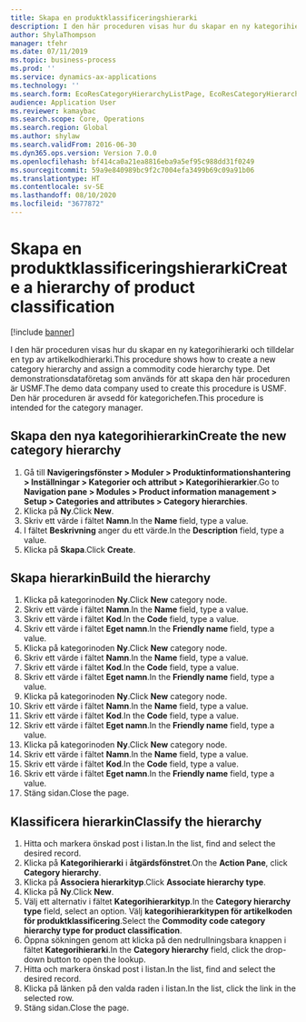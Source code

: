 ```yaml
---
title: Skapa en produktklassificeringshierarki
description: I den här proceduren visas hur du skapar en ny kategorihierarki och tilldelar en typ av artikelkodhierarki.
author: ShylaThompson
manager: tfehr
ms.date: 07/11/2019
ms.topic: business-process
ms.prod: ''
ms.service: dynamics-ax-applications
ms.technology: ''
ms.search.form: EcoResCategoryHierarchyListPage, EcoResCategoryHierarchyCreate, EcoResCategory, EcoResCategoryHierarchyRole, EcoResProductCategory, EcoResCategorySearchList, EcoResCategoryHierarchyFactbox, EcoResCategoryFriendlyName, EcoResCategoryAddProduct
audience: Application User
ms.reviewer: kamaybac
ms.search.scope: Core, Operations
ms.search.region: Global
ms.author: shylaw
ms.search.validFrom: 2016-06-30
ms.dyn365.ops.version: Version 7.0.0
ms.openlocfilehash: bf414ca0a21ea8816eba9a5ef95c988dd31f0249
ms.sourcegitcommit: 59a9e840989bc9f2c7004efa3499b69c09a91b06
ms.translationtype: HT
ms.contentlocale: sv-SE
ms.lasthandoff: 08/10/2020
ms.locfileid: "3677872"
---
```

# <a name="create-a-hierarchy-of-product-classification"></a><span data-ttu-id="be4c6-103">Skapa en produktklassificeringshierarki</span><span class="sxs-lookup"><span data-stu-id="be4c6-103">Create a hierarchy of product classification</span></span>

[!include [banner](../../includes/banner.md)]

<span data-ttu-id="be4c6-104">I den här proceduren visas hur du skapar en ny kategorihierarki och tilldelar en typ av artikelkodhierarki.</span><span class="sxs-lookup"><span data-stu-id="be4c6-104">This procedure shows how to create a new category hierarchy and assign a commodity code hierarchy type.</span></span> <span data-ttu-id="be4c6-105">Det demonstrationsdataföretag som används för att skapa den här proceduren är USMF.</span><span class="sxs-lookup"><span data-stu-id="be4c6-105">The demo data company used to create this procedure is USMF.</span></span> <span data-ttu-id="be4c6-106">Den här proceduren är avsedd för kategorichefen.</span><span class="sxs-lookup"><span data-stu-id="be4c6-106">This procedure is intended for the category manager.</span></span>


## <a name="create-the-new-category-hierarchy"></a><span data-ttu-id="be4c6-107">Skapa den nya kategorihierarkin</span><span class="sxs-lookup"><span data-stu-id="be4c6-107">Create the new category hierarchy</span></span>
1. <span data-ttu-id="be4c6-108">Gå till **Navigeringsfönster > Moduler > Produktinformationshantering > Inställningar > Kategorier och attribut > Kategorihierarkier**.</span><span class="sxs-lookup"><span data-stu-id="be4c6-108">Go to **Navigation pane > Modules > Product information management > Setup > Categories and attributes > Category hierarchies**.</span></span>
2. <span data-ttu-id="be4c6-109">Klicka på **Ny**.</span><span class="sxs-lookup"><span data-stu-id="be4c6-109">Click **New**.</span></span>
3. <span data-ttu-id="be4c6-110">Skriv ett värde i fältet **Namn**.</span><span class="sxs-lookup"><span data-stu-id="be4c6-110">In the **Name** field, type a value.</span></span>
4. <span data-ttu-id="be4c6-111">I fältet **Beskrivning** anger du ett värde.</span><span class="sxs-lookup"><span data-stu-id="be4c6-111">In the **Description** field, type a value.</span></span>
5. <span data-ttu-id="be4c6-112">Klicka på **Skapa**.</span><span class="sxs-lookup"><span data-stu-id="be4c6-112">Click **Create**.</span></span>

## <a name="build-the-hierarchy"></a><span data-ttu-id="be4c6-113">Skapa hierarkin</span><span class="sxs-lookup"><span data-stu-id="be4c6-113">Build the hierarchy</span></span>
1. <span data-ttu-id="be4c6-114">Klicka på kategorinoden **Ny**.</span><span class="sxs-lookup"><span data-stu-id="be4c6-114">Click **New** category node.</span></span>
2. <span data-ttu-id="be4c6-115">Skriv ett värde i fältet **Namn**.</span><span class="sxs-lookup"><span data-stu-id="be4c6-115">In the **Name** field, type a value.</span></span>
3. <span data-ttu-id="be4c6-116">Skriv ett värde i fältet **Kod**.</span><span class="sxs-lookup"><span data-stu-id="be4c6-116">In the **Code** field, type a value.</span></span>
4. <span data-ttu-id="be4c6-117">Skriv ett värde i fältet **Eget namn**.</span><span class="sxs-lookup"><span data-stu-id="be4c6-117">In the **Friendly name** field, type a value.</span></span>
5. <span data-ttu-id="be4c6-118">Klicka på kategorinoden **Ny**.</span><span class="sxs-lookup"><span data-stu-id="be4c6-118">Click **New** category node.</span></span>
6. <span data-ttu-id="be4c6-119">Skriv ett värde i fältet **Namn**.</span><span class="sxs-lookup"><span data-stu-id="be4c6-119">In the **Name** field, type a value.</span></span>
7. <span data-ttu-id="be4c6-120">Skriv ett värde i fältet **Kod**.</span><span class="sxs-lookup"><span data-stu-id="be4c6-120">In the **Code** field, type a value.</span></span>
8. <span data-ttu-id="be4c6-121">Skriv ett värde i fältet **Eget namn**.</span><span class="sxs-lookup"><span data-stu-id="be4c6-121">In the **Friendly name** field, type a value.</span></span>
9. <span data-ttu-id="be4c6-122">Klicka på kategorinoden **Ny**.</span><span class="sxs-lookup"><span data-stu-id="be4c6-122">Click **New** category node.</span></span>
10. <span data-ttu-id="be4c6-123">Skriv ett värde i fältet **Namn**.</span><span class="sxs-lookup"><span data-stu-id="be4c6-123">In the **Name** field, type a value.</span></span>
11. <span data-ttu-id="be4c6-124">Skriv ett värde i fältet **Kod**.</span><span class="sxs-lookup"><span data-stu-id="be4c6-124">In the **Code** field, type a value.</span></span>
12. <span data-ttu-id="be4c6-125">Skriv ett värde i fältet **Eget namn**.</span><span class="sxs-lookup"><span data-stu-id="be4c6-125">In the **Friendly name** field, type a value.</span></span>
13. <span data-ttu-id="be4c6-126">Klicka på kategorinoden **Ny**.</span><span class="sxs-lookup"><span data-stu-id="be4c6-126">Click **New** category node.</span></span>
14. <span data-ttu-id="be4c6-127">Skriv ett värde i fältet **Namn**.</span><span class="sxs-lookup"><span data-stu-id="be4c6-127">In the **Name** field, type a value.</span></span>
15. <span data-ttu-id="be4c6-128">Skriv ett värde i fältet **Kod**.</span><span class="sxs-lookup"><span data-stu-id="be4c6-128">In the **Code** field, type a value.</span></span>
16. <span data-ttu-id="be4c6-129">Skriv ett värde i fältet **Eget namn**.</span><span class="sxs-lookup"><span data-stu-id="be4c6-129">In the **Friendly name** field, type a value.</span></span>
17. <span data-ttu-id="be4c6-130">Stäng sidan.</span><span class="sxs-lookup"><span data-stu-id="be4c6-130">Close the page.</span></span>

## <a name="classify-the-hierarchy"></a><span data-ttu-id="be4c6-131">Klassificera hierarkin</span><span class="sxs-lookup"><span data-stu-id="be4c6-131">Classify the hierarchy</span></span>
1. <span data-ttu-id="be4c6-132">Hitta och markera önskad post i listan.</span><span class="sxs-lookup"><span data-stu-id="be4c6-132">In the list, find and select the desired record.</span></span>
2. <span data-ttu-id="be4c6-133">Klicka på **Kategorihierarki** i **åtgärdsfönstret**.</span><span class="sxs-lookup"><span data-stu-id="be4c6-133">On the **Action Pane**, click **Category hierarchy**.</span></span>
3. <span data-ttu-id="be4c6-134">Klicka på **Associera hierarkityp**.</span><span class="sxs-lookup"><span data-stu-id="be4c6-134">Click **Associate hierarchy type**.</span></span>
4. <span data-ttu-id="be4c6-135">Klicka på **Ny**.</span><span class="sxs-lookup"><span data-stu-id="be4c6-135">Click **New**.</span></span>
5. <span data-ttu-id="be4c6-136">Välj ett alternativ i fältet **Kategorihierarkityp**.</span><span class="sxs-lookup"><span data-stu-id="be4c6-136">In the **Category hierarchy type** field, select an option.</span></span> <span data-ttu-id="be4c6-137">Välj **kategorihierarkitypen för artikelkoden för produktklassificering**.</span><span class="sxs-lookup"><span data-stu-id="be4c6-137">Select the **Commodity code category hierarchy type for product classification**.</span></span>  
6. <span data-ttu-id="be4c6-138">Öppna sökningen genom att klicka på den nedrullningsbara knappen i fältet **Kategorihierarki**.</span><span class="sxs-lookup"><span data-stu-id="be4c6-138">In the **Category hierarchy** field, click the drop-down button to open the lookup.</span></span>
7. <span data-ttu-id="be4c6-139">Hitta och markera önskad post i listan.</span><span class="sxs-lookup"><span data-stu-id="be4c6-139">In the list, find and select the desired record.</span></span>
8. <span data-ttu-id="be4c6-140">Klicka på länken på den valda raden i listan.</span><span class="sxs-lookup"><span data-stu-id="be4c6-140">In the list, click the link in the selected row.</span></span>
9. <span data-ttu-id="be4c6-141">Stäng sidan.</span><span class="sxs-lookup"><span data-stu-id="be4c6-141">Close the page.</span></span>

